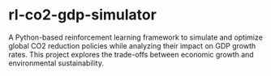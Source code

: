 # rl-co2-gdp-simulator
A Python-based reinforcement learning framework to simulate and optimize global CO2 reduction policies while analyzing their impact on GDP growth rates. This project explores the trade-offs between economic growth and environmental sustainability.
